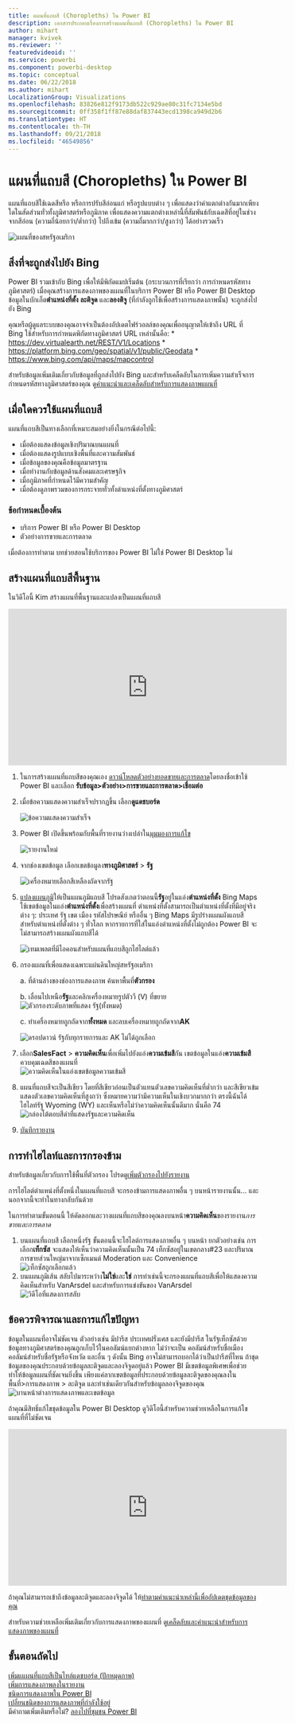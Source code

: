 ```yaml
---
title: แผนที่แถบสี (Choropleths) ใน Power BI
description: เอกสารประกอบเรื่องการสร้างแผนที่แถบสี (Choropleths) ใน Power BI
author: mihart
manager: kvivek
ms.reviewer: ''
featuredvideoid: ''
ms.service: powerbi
ms.component: powerbi-desktop
ms.topic: conceptual
ms.date: 06/22/2018
ms.author: mihart
LocalizationGroup: Visualizations
ms.openlocfilehash: 83826e812f9173db522c929ae80c31fc7134e5bd
ms.sourcegitcommit: 0ff358f1ff87e88daf837443ecd1398ca949d2b6
ms.translationtype: HT
ms.contentlocale: th-TH
ms.lasthandoff: 09/21/2018
ms.locfileid: "46549856"
---
```

# <a name="filled-maps-choropleths-in-power-bi"></a>แผนที่แถบสี (Choropleths) ใน Power BI
แผนที่แถบสีใช้เฉดสีหรือ หรือการปรับสีอ่อนแก่ หรือรูปแบบต่าง ๆ เพื่อแสดงว่าค่าแตกต่างกันมากเพียงใดในสัดส่วนทั่วทั้งภูมิศาสตร์หรือภูมิภาค  เพื่อแสดงความแตกต่างเหล่านี้ที่สัมพันธ์กับเฉดสีที่อยู่ในช่วงจากสีอ่อน (ความถี่น้อยกว่า/ต่ำกว่า) ไปถึงเข้ม (ความถี่มากกว่า/สูงกว่า) ได้อย่างรวดเร็ว    

![แผนที่ของสหรัฐอเมริกา](./media/power-bi-visualization-filled-maps-choropleths/large_map.png)

## <a name="what-is-sent-to-bing"></a>สิ่งที่จะถูกส่งไปยัง Bing
Power BI รวมเข้ากับ Bing เพื่อให้มีพิกัดแมปเริ่มต้น (กระบวนการที่เรียกว่า การกำหนดรหัสทางภูมิศาสตร์) เมื่อคุณสร้างการแสดงภาพของแผนที่ในบริการ Power BI หรือ Power BI Desktop ข้อมูลในบักเก็ต**ตำแหน่งที่ตั้ง** **ละติจูด** และ**ลองติจู** (ที่กำลังถูกใช้เพื่อสร้างการแสดงภาพนั้น) จะถูกส่งไปยัง Bing

คุณหรือผู้ดูแลระบบของคุณอาจจำเป็นต้องอัปเดตไฟร์วอลล์ของคุณเพื่ออนุญาตให้เข้าถึง URL ที่ Bing ใช้สำหรับการกำหนดพิกัดทางภูมิศาสตร์  URL เหล่านั้นคือ:
    * https://dev.virtualearth.net/REST/V1/Locations
    * https://platform.bing.com/geo/spatial/v1/public/Geodata
    * https://www.bing.com/api/maps/mapcontrol

สำหรับข้อมูลเพิ่มเติมเกี่ยวกับข้อมูลที่ถูกส่งไปยัง Bing และสำหรับเคล็ดลับในการเพิ่มความสำเร็จการกำหนดรหัสทางภูมิศาสตร์ของคุณ ดู[คำแนะนำและเคล็ดลับสำหรับการแสดงภาพแผนที่](power-bi-map-tips-and-tricks.md)

## <a name="when-to-use-a-filled-map"></a>เมื่อใดควรใช้แผนที่แถบสี
แผนที่แถบสีเป็นทางเลือกที่เหมาะสมอย่างยิ่งในกรณีต่อไปนี้:

* เมื่อต้องแสดงข้อมูลเชิงปริมาณบนแผนที่
* เมื่อต้องแสดงรูปแบบเชิงพื้นที่และความสัมพันธ์
* เมื่อข้อมูลของคุณคือข้อมูลมาตรฐาน
* เมื่อทำงานกับข้อมูลด้านสังคมและเศรษฐกิจ
* เมื่อภูมิภาคที่กำหนดไว้มีความสำคัญ
* เมื่อต้องดูภาพรวมของการกระจายทั่วทั้งตำแหน่งที่ตั้งทางภูมิศาสตร์

### <a name="prerequisites"></a>ข้อกำหนดเบื้องต้น
- บริการ Power BI หรือ Power BI Desktop
- ตัวอย่างการขายและการตลาด

เมื่อต้องการทำตาม บทช่วยสอนใช้บริการของ Power BI ไม่ใช่ Power BI Desktop ไม่

## <a name="create-a-basic-filled-map"></a>สร้างแผนที่แถบสีพื้นฐาน
ในวิดีโอนี้ Kim สร้างแผนที่พื้นฐานและแปลงเป็นแผนที่แถบสี

<iframe width="560" height="315" src="https://www.youtube.com/embed/ajTPGNpthcg" frameborder="0" allowfullscreen></iframe>


1. ในการสร้างแผนที่แถบสีของคุณเอง [ดาวน์โหลดตัวอย่างยอดขายและการตลาด](../sample-datasets.md)โดยลงชื่อเข้าใช้ Power BI และเลือก **รับข้อมูล\>ตัวอย่าง\>การขายและการตลาด\>เชื่อมต่อ**
2. เมื่อข้อความแสดงความสำเร็จปรากฏขึ้น เลือก**ดูแดชบอร์ด**

   ![ข้อความแสดงความสำเร็จ](./media/power-bi-visualization-filled-maps-choropleths/power-bi-view-dataset.png)
3. Power BI เปิดขึ้นพร้อมกับพื้นที่รายงานว่างเปล่าใน[มุมมองการแก้ไข](../service-interact-with-a-report-in-editing-view.md)

    ![รายงานใหม่](./media/power-bi-visualization-filled-maps-choropleths/power-bi-blank-canvas.png)
4. จากช่องเขตข้อมูล เลือกเขตข้อมูลง**ทางภูมิศาสตร์** \> **รัฐ**    

   ![เครื่องหมายเลือกสีเหลืองถัดจากรัฐ](./media/power-bi-visualization-filled-maps-choropleths/img002.png)
5. [แปลงแผนภูมิ](power-bi-report-change-visualization-type.md)ให้เป็นแผนภูมิแถบสี โปรดสังเกตว่าตอนนี้**รัฐ**อยู่ในแอ่ง**ตำแหน่งที่ตั้ง** Bing Maps ใช้เขตข้อมูลในแอ่ง**ตำแหน่งที่ตั้ง**เพื่อสร้างแผนที่  ตำแหน่งที่ตั้งสามารถเป็นตำแหน่งที่ตั้งที่มีอยู่จริงต่าง ๆ: ประเทศ รัฐ เขต เมือง รหัสไปรษณีย์ หรืออื่น ๆ Bing Maps มีรูปร่างแผนผังแถบสีสำหรับตำแหน่งที่ตั้งต่าง ๆ ทั่วโลก หากรายการที่ใส่ในแอ่งตำแหน่งที่ตั้งไม่ถูกต้อง Power BI จะไม่สามารถสร้างแผนผังแถบสีได้  

   ![เทมเพลตที่มีไอคอนสำหรับแผนที่แถบสีถูกไฮไลต์แล้ว](./media/power-bi-visualization-filled-maps-choropleths/img003.png)
6. กรองแผนที่เพื่อแสดงเฉพาะแผ่นดินใหญ่สหรัฐอเมริกา

   a.  ที่ด้านล่างของช่องการแสดงภาพ ค้นหาพื้นที่**ตัวกรอง**

   b.  เลื่อนไปเหนือ**รัฐ**และคลิกเครื่องหมายรูปตัววี (V) ที่ขยาย  
   ![ตัวกรองระดับภาพที่แสดง รัฐ(ทั้งหมด)](./media/power-bi-visualization-filled-maps-choropleths/img004.png)

   c.  ทำเครื่องหมายถูกถัดจาก**ทั้งหมด** และลบเครื่องหมายถูกถัดจาก**AK**

   ![ดรอปดาวน์ รัฐกับทุกรายการและ AK ไม่ได้ถูกเลือก](./media/power-bi-visualization-filled-maps-choropleths/img005.png)
7. เลือก**SalesFact** \> **ความคิดเห็น**เพื่อเพิ่มไปยังแอ่ง**ความเข้มสี**กัน เขตข้อมูลในแอ่ง**ความเข้มสี**ควบคุมเฉดสีของแผนที่  
   ![ความคิดเห็นในแอ่งเขตข้อมูลความเข้มสี](./media/power-bi-visualization-filled-maps-choropleths/power-bi-color-saturation.png)
8. แผนที่แถบสีจะเป็นสีเขียว โดยที่สีเขียวอ่อนเป็นตัวแทนตัวเลขความคิดเห็นที่ต่ำกว่า และสีเขียวเข้มแสดงตัวเลขความคิดเห็นที่สูงกว่า ซึ่งหมายความว่ามีความเห็นในเชิงบวกมากกว่า  ตรงนี้ฉันได้ไฮไลท์รัฐ Wyoming (WY) และเห็นหรือไม่ว่าความคิดเห็นนั้นดีมาก นั่นคือ 74  
   ![กล่องโต้ตอบสีดำที่แสดงรัฐและความคิดเห็น](./media/power-bi-visualization-filled-maps-choropleths/img007.png)
9. [บันทึกรายงาน](../service-report-save.md)

## <a name="highlighting-and-cross-filtering"></a>การทำไฮไลท์และการกรองข้าม
สำหรับข้อมูลเกี่ยวกับการใช้พื้นที่ตัวกรอง โปรดดู[เพิ่มตัวกรองไปยังรายงาน](../power-bi-report-add-filter.md)

การไฮไลต์ตำแหน่งที่ตั้งหนึ่งในแผนที่แถบสี จะกรองข้ามการแสดงภาพอื่น ๆ บนหน้ารายงานนั้น... และนอกจากนี้จะทำในทางกลับกันด้วย

ในการทำตามขั้นตอนนี้ ให้คัดลอกและวางแผนที่แถบสีของคุณลงบนหน้า**ความคิดเห็น**ของรายงาน*การขายและการตลาด*

1. บนแผนที่แถบสี เลือกหนึ่งรัฐ  ขั้นตอนนี้จะไฮไลต์การแสดงภาพอื่น ๆ บนหน้า ยกตัวอย่างเช่น การเลือก**เท็กซัส** จะแสดงให้เห็นว่าความคิดเห็นนั้นเป็น 74 เท็กซัสอยู่ในเขตกลาง\#23 และปริมาณการขายส่วนใหญ่มาจากเซ็กเมนต์ Moderation และ Convenience   
   ![เท็กซัสถูกเลือกแล้ว](./media/power-bi-visualization-filled-maps-choropleths/img008.png)
2. บนแผนภูมิเส้น สลับไปมาระหว่าง**ไม่ใช่**และ**ใช่** การทำเช่นนี้จะกรองแผนที่แถบสีเพื่อให้แสดงความคิดเห็นสำหรับ VanArsdel และสำหรับการแข่งขันของ VanArsdel  
   ![วิดีโอที่แสดงการสลับ](./media/power-bi-visualization-filled-maps-choropleths/img009.gif)

## <a name="considerations-and-troubleshooting"></a>ข้อควรพิจารณาและการแก้ไขปัญหา
ข้อมูลในแผนที่อาจไม่ชัดเจน  ตัวอย่างเช่น มีปารีส ประเทศฝรั่งเศส และยังมีปารีส ในรัฐเท็กซัสด้วย ข้อมูลทางภูมิศาสตร์ของคุณถูกเก็บไว้ในคอลัมน์แยกต่างหาก ไม่ว่าจะเป็น คอลัมน์สำหรับชื่อเมือง คอลัมน์สำหรับชื่อรัฐหรือจังหวัด และอื่น ๆ ดังนั้น Bing อาจไม่สามารถบอกได้ว่าเป็นปารีสที่ไหน ถ้าชุดข้อมูลของคุณประกอบด้วยข้อมูลละติจูดและลองจิจูดอยู่แล้ว Power BI มีเขตข้อมูลพิเศษเพื่อช่วยทำให้ข้อมูลแผนที่ชัดเจนยิ่งขึ้น เพียงแค่ลากเขตข้อมูลที่ประกอบด้วยข้อมูลละติจูดของคุณลงในพื้นที่\>การแสดงภาพ > ละติจูด  และทำเช่นเดียวกันสำหรับข้อมูลลองจิจูดของคุณ  
![บานหน้าต่างการแสดงภาพและเขตข้อมูล](./media/power-bi-visualization-filled-maps-choropleths/pbi_latitude.png)

ถ้าคุณมีสิทธิ์แก้ไขชุดข้อมูลใน Power BI Desktop ดูวิดีโอนี้สำหรับความช่วยเหลือในการแก้ไขแผนที่ที่ไม่ชัดเจน

<iframe width="560" height="315" src="https://www.youtube.com/embed/Co2z9b-s_yM" frameborder="0" allowfullscreen></iframe>

ถ้าคุณไม่สามารถเข้าถึงข้อมูลละติจูดและลองจิจูดได้ ให้[ทำตามคำแนะนำเหล่านี้เพื่ออัปเดตชุดข้อมูลของคุณ](https://support.office.com/article/Maps-in-Power-View-8A9B2AF3-A055-4131-A327-85CC835271F7)

สำหรับความช่วยเหลือเพิ่มเติมเกี่ยวกับการแสดงภาพของแผนที่ ดู[เคล็ดลับและคำแนะนำสำหรับการแสดงภาพของแผนที่](power-bi-map-tips-and-tricks.md)

## <a name="next-steps"></a>ขั้นตอนถัดไป
[เพิ่มแแผนที่แถบสีเป็นไทล์แดชบอร์ด (ปักหมุดภาพ)](../consumer/end-user-tiles.md)    
 [เพิ่มการแสดงภาพลงในรายงาน](power-bi-report-add-visualizations-i.md)  
 [ชนิดการแสดงภาพใน Power BI](power-bi-visualization-types-for-reports-and-q-and-a.md)    
 [เปลี่ยนชนิดของการแสดงภาพที่กำลังใช้อยู่](power-bi-report-change-visualization-type.md)      
มีคำถามเพิ่มเติมหรือไม่? [ลองไปที่ชุมชน Power BI](http://community.powerbi.com/)
